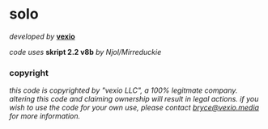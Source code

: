 # solo

_developed by_ **[vexio](http://vexio.media)**

_code uses_ **skript 2.2 v8b** _by Njol/Mirreduckie_

### copyright

_this code is copyrighted by "vexio LLC", a 100% legitmate company._
_altering this code and claiming ownership will result in legal actions._
_if you wish to use the code for your own use, please contact bryce@vexio.media for more information._
